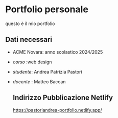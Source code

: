 # Portfolio personale
questo è il mio portfolio

## Dati necessari
-  ACME Novara: anno scolastico 2024/2025
- _corso_ :web design
- _studente_: Andrea Patrizia Pastori
- _docente_ : Matteo Baccan

  ## Indirizzo Pubblicazione Netlify
  https://pastoriandrea-portfolio.netlify.app/
